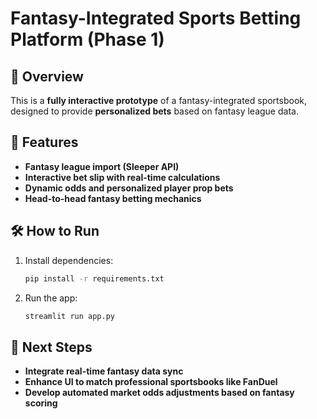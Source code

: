 # Fantasy-Integrated Sports Betting Platform (Phase 1)

## 🚀 Overview
This is a **fully interactive prototype** of a fantasy-integrated sportsbook, designed to provide **personalized bets** based on fantasy league data.

## 🔧 Features
- **Fantasy league import (Sleeper API)**
- **Interactive bet slip with real-time calculations**
- **Dynamic odds and personalized player prop bets**
- **Head-to-head fantasy betting mechanics**

## 🛠️ How to Run
1. Install dependencies:
   ```bash
   pip install -r requirements.txt
   ```
2. Run the app:
   ```bash
   streamlit run app.py
   ```

## 📌 Next Steps
- **Integrate real-time fantasy data sync**
- **Enhance UI to match professional sportsbooks like FanDuel**
- **Develop automated market odds adjustments based on fantasy scoring**
